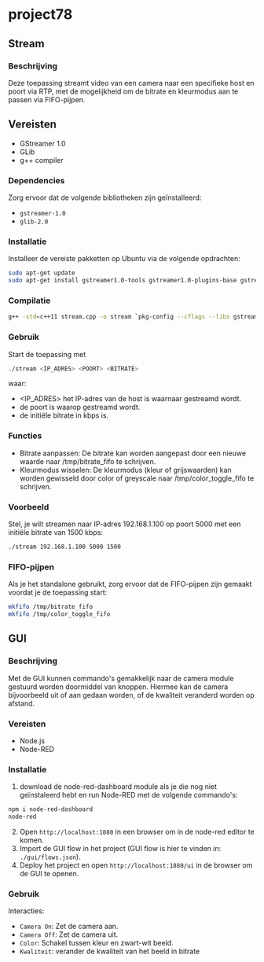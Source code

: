 # project78


## Stream
### Beschrijving
Deze toepassing streamt video van een camera naar een specifieke host en poort via RTP, met de mogelijkheid om de bitrate en kleurmodus aan te passen via FIFO-pijpen.

## Vereisten
- GStreamer 1.0
- GLib
- g++ compiler

### Dependencies
Zorg ervoor dat de volgende bibliotheken zijn geïnstalleerd:
- `gstreamer-1.0`
- `glib-2.0`

### Installatie
Installeer de vereiste pakketten op Ubuntu via de volgende opdrachten:
```sh
sudo apt-get update
sudo apt-get install gstreamer1.0-tools gstreamer1.0-plugins-base gstreamer1.0-plugins-good gstreamer1.0-plugins-bad gstreamer1.0-plugins-ugly libglib2.0-dev g++
```
### Compilatie
```sh
g++ -std=c++11 stream.cpp -o stream `pkg-config --cflags --libs gstreamer-1.0`
```

### Gebruik
Start de toepassing met
```sh
./stream <IP_ADRES> <POORT> <BITRATE>
```
waar:
* <IP_ADRES> het IP-adres van de host is waarnaar gestreamd wordt.
* <POORT> de poort is waarop gestreamd wordt.
* <BITRATE> de initiële bitrate in kbps is.

### Functies
* Bitrate aanpassen: De bitrate kan worden aangepast door een nieuwe waarde naar /tmp/bitrate_fifo te schrijven.
* Kleurmodus wisselen: De kleurmodus (kleur of grijswaarden) kan worden gewisseld door color of greyscale naar /tmp/color_toggle_fifo te schrijven.

### Voorbeeld
Stel, je wilt streamen naar IP-adres 192.168.1.100 op poort 5000 met een initiële bitrate van 1500 kbps:
```sh
./stream 192.168.1.100 5000 1500
```

### FIFO-pijpen
Als je het standalone gebruikt, zorg ervoor dat de FIFO-pijpen zijn gemaakt voordat je de toepassing start:
```sh
mkfifo /tmp/bitrate_fifo
mkfifo /tmp/color_toggle_fifo
```


## GUI
### Beschrijving
Met de GUI kunnen commando's gemakkelijk naar de camera module gestuurd worden doormiddel van knoppen.
Hiermee kan de camera bijvoorbeeld uit of aan gedaan worden, of de kwaliteit veranderd worden op afstand.

### Vereisten
- Node.js
- Node-RED

### Installatie
1. download de node-red-dashboard module als je die nog niet geïnstaleerd hebt en run Node-RED met de volgende commando's:
```sh
npm i node-red-dashboard
node-red
```
2. Open `http://localhost:1880` in een browser om in de node-red editor te komen.
3. Import de GUI flow in het project (GUI flow is hier te vinden in: `./gui/flows.json`).
4. Deploy het project en open `http://localhost:1880/ui` in de browser om de GUI te openen.

### Gebruik
Interacties:
* `Camera On`: Zet de camera aan.
* `Camera Off`: Zet de camera uit.
* `Color`: Schakel tussen kleur en zwart-wit beeld.
* `Kwaliteit`: verander de kwaliteit van het beeld in bitrate